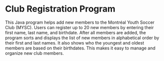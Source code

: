 # Club Registration Program

This Java program helps add new members to the Montréal Youth Soccer Club (MYSC).
Users can register up to 20 new members by entering their first name, last name, and birthdate.
After all members are added, the program sorts and displays the list of new members in alphabetical
order by their first and last names. It also shows who the youngest and oldest members are based on their birthdates.
This makes it easy to manage and organize new club members.
